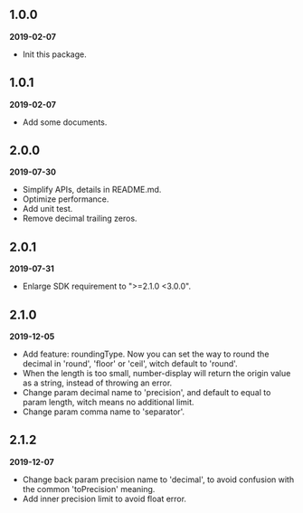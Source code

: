 ## 1.0.0

**2019-02-07**

* Init this package.

## 1.0.1

**2019-02-07**

* Add some documents.

## 2.0.0

**2019-07-30**

- Simplify APIs, details in README.md.
- Optimize performance.
- Add unit test.
- Remove decimal trailing zeros.

## 2.0.1

**2019-07-31**

- Enlarge SDK requirement to ">=2.1.0 <3.0.0".

## 2.1.0

**2019-12-05**

- Add feature: roundingType. Now you can set the way to round the decimal in 'round', 'floor' or 'ceil', witch default to 'round'.
- When the length is too small, number-display will return the origin value as a string, instead of throwing an error.
- Change param decimal name to 'precision', and default to equal to param length, witch means no additional limit.
- Change param comma name to 'separator'.

## 2.1.2

**2019-12-07**

- Change back param precision name to 'decimal', to avoid confusion with the common 'toPrecision' meaning.
- Add inner precision limit to avoid float error.